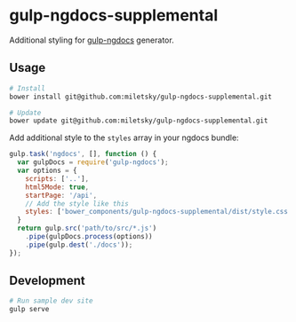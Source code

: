 # gulp-ngdocs-supplemental

Additional styling for [gulp-ngdocs](https://github.com/nikhilmodak/gulp-ngdocs)
generator.

## Usage

```bash
# Install
bower install git@github.com:miletsky/gulp-ngdocs-supplemental.git

# Update
bower update git@github.com:miletsky/gulp-ngdocs-supplemental.git
```

Add additional style to the `styles` array in your ngdocs bundle:

```javascript
gulp.task('ngdocs', [], function () {
  var gulpDocs = require('gulp-ngdocs');
  var options = {
    scripts: ['..'],
    html5Mode: true,
    startPage: '/api',
    // Add the style like this
    styles: ['bower_components/gulp-ngdocs-supplemental/dist/style.css']
  }
  return gulp.src('path/to/src/*.js')
    .pipe(gulpDocs.process(options))
    .pipe(gulp.dest('./docs'));
});
```

## Development

```bash
# Run sample dev site
gulp serve
```
